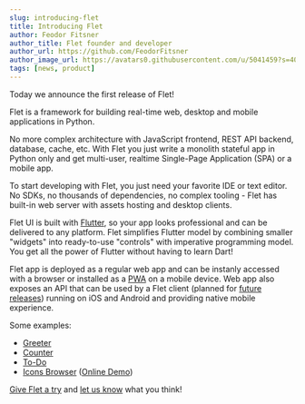 ```yaml
---
slug: introducing-flet
title: Introducing Flet
author: Feodor Fitsner
author_title: Flet founder and developer
author_url: https://github.com/FeodorFitsner
author_image_url: https://avatars0.githubusercontent.com/u/5041459?s=400&v=4
tags: [news, product]
---
```


Today we announce the first release of Flet!

Flet is a framework for building real-time web, desktop and mobile applications in Python.

No more complex architecture with JavaScript frontend, REST API backend, database, cache, etc. With Flet you just write a monolith stateful app in Python only and get multi-user, realtime Single-Page Application (SPA) or a mobile app.

To start developing with Flet, you just need your favorite IDE or text editor. No SDKs, no thousands of dependencies, no complex tooling - Flet has built-in web server with assets hosting and desktop clients.

Flet UI is built with [Flutter](https://flutter.dev), so your app looks professional and can be delivered to any platform. Flet simplifies Flutter model by combining smaller "widgets" into ready-to-use "controls" with imperative programming model.
You get all the power of Flutter without having to learn Dart!

Flet app is deployed as a regular web app and can be instanly accessed with a browser or installed as a [PWA](https://web.dev/what-are-pwas/) on a mobile device. Web app also exposes an API that can be used by a Flet client (planned for [future releases](/docs/roadmap)) running on iOS and Android and providing native mobile experience.

Some examples:

* [Greeter](https://github.com/flet-dev/examples/blob/main/python/apps/greeter/greeter.py)
* [Counter](https://github.com/flet-dev/examples/blob/main/python/apps/counter/counter.py)
* [To-Do](https://github.com/flet-dev/examples/blob/main/python/apps/todo/todo.py)
* [Icons Browser](https://github.com/flet-dev/examples/blob/main/python/apps/icons-browser/main.py) ([Online Demo](https://flet-gallery.pages.dev/icons-browser/))

[Give Flet a try](/docs/guides/python/getting-started) and [let us know](https://discord.gg/dzWXP8SHG8) what you think!


